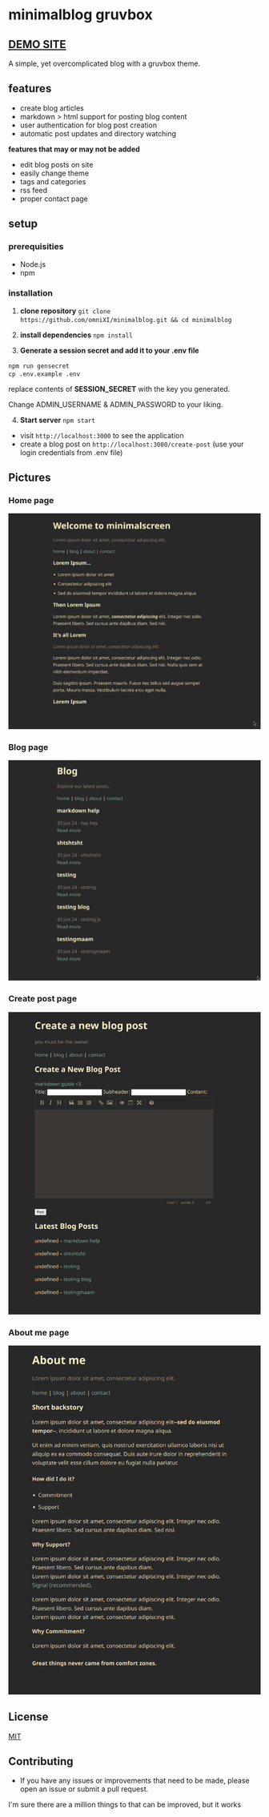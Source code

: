 # minimalblog gruvbox
## [DEMO SITE](https://demo.minimalscreen.com/)
A simple, yet overcomplicated blog with a gruvbox theme.

## features
- create blog articles
- markdown > html support for posting blog content
- user authentication for blog post creation
- automatic post updates and directory watching

**features that may or may not be added**
- edit blog posts on site
- easily change theme
- tags and categories
- rss feed
- proper contact page

## setup

### prerequisities

- Node.js
- npm

### installation

1. **clone repository**
`git clone https://github.com/omniXI/minimalblog.git && cd minimalblog`

2. **install dependencies**
`npm install`

3. **Generate a session secret and add it to your .env file**
```
npm run gensecret
cp .env.example .env
```
replace contents of **SESSION_SECRET** with the key you generated.

Change ADMIN_USERNAME & ADMIN_PASSWORD to your liking.

4. **Start server**
`npm start`

- visit `http://localhost:3000` to see the application
- create a blog post on `http://localhost:3000/create-post` (use your login credentials from .env file)

## Pictures

### Home page
![](https://raw.githubusercontent.com/omniXI/minimalblog/main/images/home.png)

### Blog page
![](https://raw.githubusercontent.com/omniXI/minimalblog/main/images/blog.png)

### Create post page
![](https://raw.githubusercontent.com/omniXI/minimalblog/main/images/create-post.png)

### About me page
![](https://raw.githubusercontent.com/omniXI/minimalblog/main/images/about.png)


## License

[MIT](https://choosealicense.com/licenses/mit/)

## Contributing
- If you have any issues or improvements that need to be made, please open an issue or submit a pull request.


I'm sure there are a million things to that can be improved, but it works

